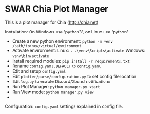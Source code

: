 # SWAR Chia Plot Manager 
This is a plot manager for Chia (http://chia.net)

Installation:
On Windows use 'python3', on Linux use 'python'

- Create a new python environment: `python -m venv /path/to/new/virtual/environment`
- Activate environment: Linux:  `. .\venv\Scripts\activate` Windows: `venv\bin\activate` 
- Install required modules: `pip install -r requirements.txt`
- Rename `config.yaml.DEFAULT` to `config.yaml`
- Edit and setup `config.yaml`
- Edit `plotter/parse/configuration.py` to set config file location
- Edit `log.py` to enable Discord/Sound notifications
- Run Plot Manager: `python manager.py start`
- Run View mode:  `python manager.py view`
- 
Configuration:
	`config.yaml` settings explained in config file.


